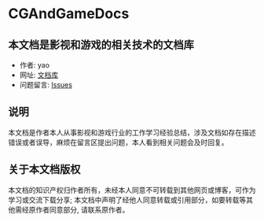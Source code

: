 # CGAndGameDocs
## 本文档是影视和游戏的相关技术的文档库
- 作者: yao
- 网址: [文档库](https://cgandgamedocs.readthedocs.io/en/latest/index.html)
- 问题留言: [Issues](https://github.com/GongShan-Liu/CGAndGameDocs/issues)

## 说明
本文档是作者本人从事影视和游戏行业的工作学习经验总结，涉及文档如存在描述错误或者误导，麻烦在留言区提出问题，本人看到相关问题会及时回复。

## 关于本文档版权
本文档的知识产权归作者所有，未经本人同意不可转载到其他网页或博客，可作为学习或交流下载分享; 本文档中声明了经他人同意转载或引用部分，如要转载等其他需经原作者同意部分, 请联系原作者。